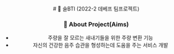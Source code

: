 <div align="center">
# 🍶 술BTI (2022-2 데베프 팀프로젝트)

### 📝 About Project(Aims) 
- 주량을 잘 모르는 새내기들을 위한 주량 변환 기능
- 자신의 건강한 음주 습관을 형성하는데 도움을 주는 서비스 개발

</div>
